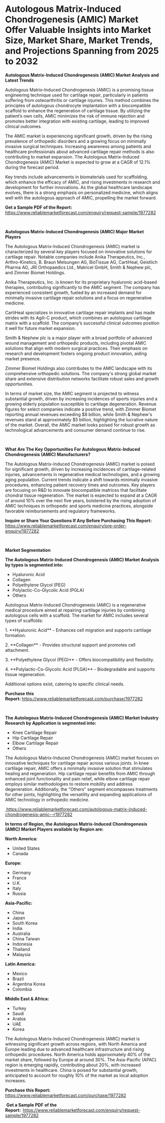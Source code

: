 <p><h1>Autologous Matrix-Induced Chondrogenesis (AMIC) Market Offer Valuable Insights into Market Size, Market Share, Market Trends, and Projections Spanning from 2025 to 2032</h1></p><p><strong>Autologous Matrix-Induced Chondrogenesis (AMIC) Market Analysis and Latest Trends</strong></p>
<p><p>Autologous Matrix-Induced Chondrogenesis (AMIC) is a promising tissue engineering technique used for cartilage repair, particularly in patients suffering from osteoarthritis or cartilage injuries. This method combines the principles of autologous chondrocyte implantation with a biocompatible scaffold to enhance the regeneration of cartilage tissue. By utilizing the patient’s own cells, AMIC minimizes the risk of immune rejection and promotes better integration with existing cartilage, leading to improved clinical outcomes.</p><p>The AMIC market is experiencing significant growth, driven by the rising prevalence of orthopedic disorders and a growing focus on minimally invasive surgical techniques. Increasing awareness among patients and healthcare professionals about advanced cartilage repair methods is also contributing to market expansion. The Autologous Matrix-Induced Chondrogenesis (AMIC) Market is expected to grow at a CAGR of 12.1% during the forecast period. </p><p>Key trends include advancements in biomaterials used for scaffolding, which enhance the efficacy of AMIC, and rising investments in research and development for further innovations. As the global healthcare landscape evolves, there is a strong emphasis on personalized medicine, which aligns well with the autologous approach of AMIC, propelling the market forward.</p></p>
<p><strong>Get a Sample PDF of the Report:&nbsp;</strong> <a href="https://www.reliablemarketforecast.com/enquiry/request-sample/1977282?utm_campaign=1890&utm_medium=2&utm_source=Github&utm_content=ia&utm_term=13042025&utm_id=autologous-matrix-induced-chondrogenesis-amic">https://www.reliablemarketforecast.com/enquiry/request-sample/1977282</a></p>
<p>&nbsp;</p>
<p><strong>Autologous Matrix-Induced Chondrogenesis (AMIC) Major Market Players</strong></p>
<p><p>The Autologous Matrix-Induced Chondrogenesis (AMIC) market is characterized by several key players focused on innovative solutions for cartilage repair. Notable companies include Anika Therapeutics, Inc., Arthro-Kinetics, B. Braun Melsungen AG, BioTissue AG, CartiHeal, Geistlich Pharma AG, JRI Orthopaedics Ltd., Matricel GmbH, Smith & Nephew plc, and Zimmer Biomet Holdings.</p><p>Anika Therapeutics, Inc. is known for its proprietary hyaluronic acid-based therapies, contributing significantly to the AMIC segment. The company has experienced consistent growth, fueled by an increased demand for minimally invasive cartilage repair solutions and a focus on regenerative medicine.</p><p>CartiHeal specializes in innovative cartilage repair implants and has made strides with its Agili-C product, which combines an autologous cartilage matrix with a scaffold. The company’s successful clinical outcomes position it well for future market expansion.</p><p>Smith & Nephew plc is a major player with a broad portfolio of advanced wound management and orthopedic products, including pivotal AMIC solutions that align with modern surgical practices. Their emphasis on research and development fosters ongoing product innovation, aiding market presence.</p><p>Zimmer Biomet Holdings also contributes to the AMIC landscape with its comprehensive orthopedic solutions. The company's strong global market share and extensive distribution networks facilitate robust sales and growth opportunities.</p><p>In terms of market size, the AMIC segment is projected to witness substantial growth, driven by increasing incidences of sports injuries and a growing elderly population susceptible to cartilage degeneration. Revenue figures for select companies indicate a positive trend, with Zimmer Biomet reporting annual revenues exceeding $8 billion, while Smith & Nephew's revenues stand at approximately $5 billion, highlighting the lucrative nature of the market. Overall, the AMIC market looks poised for robust growth as technological advancements and consumer demand continue to rise.</p></p>
<p>&nbsp;</p>
<p><strong>What Are The Key Opportunities For Autologous Matrix-Induced Chondrogenesis (AMIC) Manufacturers?</strong></p>
<p><p>The Autologous Matrix-Induced Chondrogenesis (AMIC) market is poised for significant growth, driven by increasing incidences of cartilage-related injuries, advancements in regenerative medical technologies, and a growing aging population. Current trends indicate a shift towards minimally invasive procedures, enhancing patient recovery times and outcomes. Key players are focusing on R&D to innovate biocompatible matrices that facilitate chondral tissue regeneration. The market is expected to expand at a CAGR of around 10% over the next five years, bolstered by the rising adoption of AMIC techniques in orthopedic and sports medicine practices, alongside favorable reimbursements and regulatory frameworks.</p></p>
<p><strong>Inquire or Share Your Questions If Any Before Purchasing This Report:</strong> <a href="https://www.reliablemarketforecast.com/enquiry/pre-order-enquiry/1977282?utm_campaign=1890&utm_medium=2&utm_source=Github&utm_content=ia&utm_term=13042025&utm_id=autologous-matrix-induced-chondrogenesis-amic">https://www.reliablemarketforecast.com/enquiry/pre-order-enquiry/1977282</a></p>
<p>&nbsp;</p>
<p><strong>Market Segmentation</strong></p>
<p><strong>The Autologous Matrix-Induced Chondrogenesis (AMIC) Market Analysis by types is segmented into:</strong></p>
<p><ul><li>Hyaluronic Acid</li><li>Collagen</li><li>Polyethylene Glycol (PEG)</li><li>Polylactic-Co-Glycolic Acid (PGLA)</li><li>Others</li></ul></p>
<p><p>Autologous Matrix-Induced Chondrogenesis (AMIC) is a regenerative medical procedure aimed at repairing cartilage injuries by combining autologous cells with a scaffold. The market for AMIC includes several types of scaffolds: </p><p>1. **Hyaluronic Acid** - Enhances cell migration and supports cartilage formation.</p><p>2. **Collagen** - Provides structural support and promotes cell attachment.</p><p>3. **Polyethylene Glycol (PEG)** - Offers biocompatibility and flexibility.</p><p>4. **Polylactic-Co-Glycolic Acid (PLGA)** - Biodegradable and supports tissue regeneration.</p><p>Additional options exist, catering to specific clinical needs.</p></p>
<p><strong>Purchase this Report:&nbsp;</strong><a href="https://www.reliablemarketforecast.com/purchase/1977282?utm_campaign=1890&utm_medium=2&utm_source=Github&utm_content=ia&utm_term=13042025&utm_id=autologous-matrix-induced-chondrogenesis-amic">https://www.reliablemarketforecast.com/purchase/1977282</a></p>
<p>&nbsp;</p>
<p><strong>The Autologous Matrix-Induced Chondrogenesis (AMIC) Market Industry Research by Application is segmented into:</strong></p>
<p><ul><li>Knee Cartilage Repair</li><li>Hip Cartilage Repair</li><li>Elbow Cartilage Repair</li><li>Others</li></ul></p>
<p><p>The Autologous Matrix-Induced Chondrogenesis (AMIC) market focuses on innovative techniques for cartilage repair across various joints. In knee cartilage repair, AMIC offers a minimally invasive solution that stimulates healing and regeneration. Hip cartilage repair benefits from AMIC through enhanced joint functionality and pain relief, while elbow cartilage repair employs similar methodologies to restore mobility and address degeneration. Additionally, the "Others" segment encompasses treatments for other joints, highlighting the versatility and expanding applications of AMIC technology in orthopedic medicine.</p></p>
<p><a href="https://www.reliablemarketforecast.com/autologous-matrix-induced-chondrogenesis-amic--r1977282?utm_campaign=1890&utm_medium=2&utm_source=Github&utm_content=ia&utm_term=13042025&utm_id=autologous-matrix-induced-chondrogenesis-amic">&nbsp;https://www.reliablemarketforecast.com/autologous-matrix-induced-chondrogenesis-amic--r1977282</a></p>
<p><strong>In terms of Region, the Autologous Matrix-Induced Chondrogenesis (AMIC) Market Players available by Region are:</strong></p>
<p>
    <p> <strong> North America: </strong>
        <ul>
            <li>United States</li>
            <li>Canada</li>
        </ul>
        </p> 
    <p> <strong> Europe: </strong>
        <ul>
            <li>Germany</li>
            <li>France</li>
            <li>U.K.</li>
            <li>Italy</li>
            <li>Russia</li>
        </ul>
        </p> 
    <p> <strong> Asia-Pacific: </strong>
        <ul>
            <li>China</li>
            <li>Japan</li>
            <li>South Korea</li>
            <li>India</li>
            <li>Australia</li>
            <li>China Taiwan</li>
            <li>Indonesia</li>
            <li>Thailand</li>
            <li>Malaysia</li>
        </ul>
        </p> 
    <p> <strong> Latin America: </strong>
        <ul>
            <li>Mexico</li>
            <li>Brazil</li>
            <li>Argentina Korea</li>
            <li>Colombia</li>
        </ul>
        </p> 
    <p> <strong> Middle East & Africa: </strong>
        <ul>
            <li>Turkey</li>
            <li>Saudi</li>
            <li>Arabia</li>
            <li>UAE</li>
            <li>Korea</li>
        </ul>
    </p>
    </p>
<p><p>The Autologous Matrix-Induced Chondrogenesis (AMIC) market is witnessing significant growth across regions, with North America and Europe leading due to advanced healthcare infrastructure and rising orthopedic procedures. North America holds approximately 40% of the market share, followed by Europe at around 30%. The Asia-Pacific (APAC) region is emerging rapidly, contributing about 20%, with increased investments in healthcare. China is poised for substantial growth, anticipated to account for roughly 10% of the market as local adoption increases.</p></p>
<p><strong>Purchase this Report: </strong><a href="https://www.reliablemarketforecast.com/purchase/1977282?utm_campaign=1890&utm_medium=2&utm_source=Github&utm_content=ia&utm_term=13042025&utm_id=autologous-matrix-induced-chondrogenesis-amic">https://www.reliablemarketforecast.com/purchase/1977282</a></p>
<p>&nbsp;<strong>Get a Sample PDF of the Report:&nbsp;&nbsp;</strong><a href="https://www.reliablemarketforecast.com/enquiry/request-sample/1977282?utm_campaign=1890&utm_medium=2&utm_source=Github&utm_content=ia&utm_term=13042025&utm_id=autologous-matrix-induced-chondrogenesis-amic">https://www.reliablemarketforecast.com/enquiry/request-sample/1977282</a></p>
<p><strong></strong></p>
<p><p></p><p></p><p></p></p>